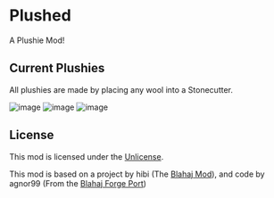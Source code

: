 # Plushed

A Plushie Mod!

## Current Plushies
All plushies are made by placing any wool into a Stonecutter.

![image](https://github.com/EssieFir/Plushed/assets/65592600/7bb61f11-2574-49b5-a0f6-199650201894) ![image](https://github.com/EssieFir/Plushed/assets/65592600/0a96c739-e54d-4838-991b-52467ba750fb) ![image](https://github.com/EssieFir/Plushed/assets/65592600/9b7ab828-3966-4d27-81e0-31b7df22b670)




## License

This mod is licensed under the [Unlicense](./LICENSE).

This mod is based on a project by hibi (The [Blahaj Mod](https://modrinth.com/mod/blahaj)),
and code by agnor99 (From the [Blahaj Forge Port](https://modrinth.com/mod/blahaj-reforged))
